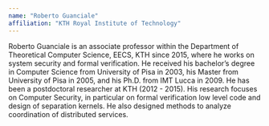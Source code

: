 ```yaml
---
name: "Roberto Guanciale"
affiliation: "KTH Royal Institute of Technology"
---
```


Roberto Guanciale is an associate professor within the Department of Theoretical Computer Science, EECS, KTH since 2015, where he works on system security and formal verification. He received his bachelor’s degree in Computer Science from University of Pisa in 2003, his Master from University of Pisa in 2005, and his Ph.D. from IMT Lucca in 2009. He has been a postdoctoral researcher at KTH (2012 - 2015). His research focuses on Computer Security, in particular on formal verification low level code and design of separation kernels. He also designed methods to analyze coordination of distributed services.

